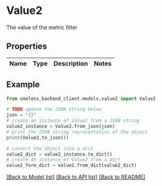 # Value2

The value of the metric filter

## Properties

Name | Type | Description | Notes
------------ | ------------- | ------------- | -------------

## Example

```python
from onelens_backend_client.models.value2 import Value2

# TODO update the JSON string below
json = "{}"
# create an instance of Value2 from a JSON string
value2_instance = Value2.from_json(json)
# print the JSON string representation of the object
print(Value2.to_json())

# convert the object into a dict
value2_dict = value2_instance.to_dict()
# create an instance of Value2 from a dict
value2_form_dict = value2.from_dict(value2_dict)
```
[[Back to Model list]](../README.md#documentation-for-models) [[Back to API list]](../README.md#documentation-for-api-endpoints) [[Back to README]](../README.md)


